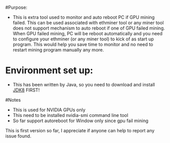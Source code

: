 #Purpose:
- This is extra tool used to monitor and auto reboot PC if GPU mining failed. This can be used associated with ethminer tool or any miner tool does not support mechanism to auto reboot if one of GPU failed mining. When GPU failed mining, PC will be reboot automatically and you need to configure your ethminer (or any miner tool) to kick of as start up program. This would help you save time to monitor and no need to restart mining program manually any more. 

# Environment set up:
- This has been written by Java, so you need to download and install [JDK8](http://www.oracle.com/technetwork/java/javase/downloads/jdk8-downloads-2133151.html) FIRST!

#Notes
- This is used for NVIDIA GPUs only
- This need to be installed nvidia-smi command line tool
- So far support autoreboot for Window only since gpu fail mining

This is first version so far, I appreciate if anyone can help to report any issue found.